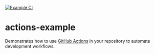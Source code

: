 [![Example CI](https://github.com/pyeonne/actions-example/actions/workflows/ci.yml/badge.svg)](https://github.com/pyeonne/actions-example/actions/workflows/ci.yml)

# actions-example

Demonstrates how to use [GitHub Actions](https://github.com/features/actions) in your repository to automate development workflows.

